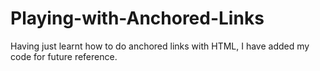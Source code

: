 # Playing-with-Anchored-Links
Having just learnt how to do anchored links with HTML, I have added my code for future reference.
